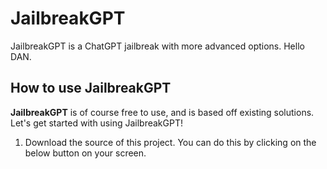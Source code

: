 # JailbreakGPT
JailbreakGPT is a ChatGPT jailbreak with more advanced options. Hello DAN.

## How to use JailbreakGPT

**JailbreakGPT** is of course free to use, and is based off existing solutions. Let's get started with using JailbreakGPT!

1. Download the source of this project. You can do this by clicking on the below button on your screen.

<img src="">
